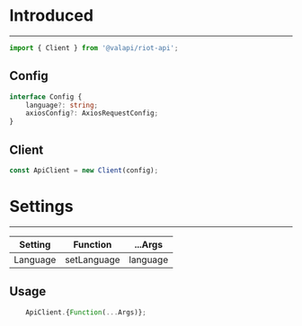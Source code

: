 # Introduced

-----------

```typescript
import { Client } from '@valapi/riot-api';
```

## Config

```typescript
interface Config {
    language?: string;
    axiosConfig?: AxiosRequestConfig;
}
```

## Client

```typescript
const ApiClient = new Client(config);
```

# Settings

-----------

| Setting  | Function    | ...Args  |
| -------- | ----------- | -------- |
| Language | setLanguage | language |

## Usage

```javascript
    ApiClient.{Function(...Args)};
```